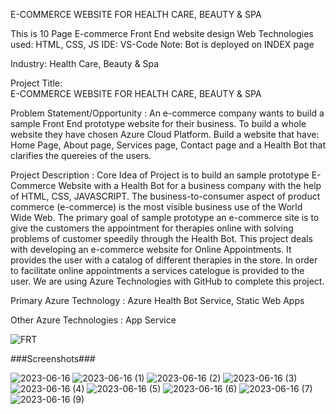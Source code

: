 E-COMMERCE WEBSITE FOR HEALTH CARE, BEAUTY & SPA


This is 10 Page E-commerce Front End website design
Web Technologies used: HTML, CSS, JS
IDE: VS-Code
Note: Bot is deployed on INDEX page

Industry: 
        Health Care, Beauty & Spa

Project Title:  
            E-COMMERCE WEBSITE FOR HEALTH CARE, BEAUTY & SPA

Problem Statement/Opportunity :
                                An e-commerce company wants to build a sample Front End prototype website for their business. To build a whole website they have chosen Azure Cloud Platform. Build a website that have: Home Page, About page, Services page, Contact page and a Health Bot that clarifies the quereies of the users.

Project Description :
                          Core Idea of Project is to build an sample prototype E-Commerce Website with a Health Bot for a business company with the help of HTML, CSS, JAVASCRIPT. The business-to-consumer aspect of product commerce (e-commerce) is the most visible business use of the World Wide Web. The primary goal of sample prototype an e-commerce site is to give the customers the appointment for therapies online with solving problems of customer speedily through the Health Bot. This project deals with developing an e-commerce website for Online Appointments. It provides the user with a catalog of different therapies in the store. In order to facilitate online appointments a services catelogue is provided to the user. We are using Azure Technologies with GitHub to complete this project.

Primary Azure Technology :
                          Azure Health Bot Service, Static Web Apps

Other Azure Technologies : App Service





![FRT](https://github.com/Srikar4123/Project4123/assets/133674582/4b599044-e1a2-4278-93a7-c211482f40ec)

###Screenshots###



![2023-06-16](https://github.com/Srikar4123/Project4123/assets/133674582/27ac9374-37aa-458a-a0e5-7f533e8cb0cf)
![2023-06-16 (1)](https://github.com/Srikar4123/Project4123/assets/133674582/23c502ed-a3ab-4e15-8447-5d00304585ad)
![2023-06-16 (2)](https://github.com/Srikar4123/Project4123/assets/133674582/d63a718e-2dfa-4438-98f4-48294c8c1978)
![2023-06-16 (3)](https://github.com/Srikar4123/Project4123/assets/133674582/2e369c89-6f6a-4fe8-9b45-4ba307580602)
![2023-06-16 (4)](https://github.com/Srikar4123/Project4123/assets/133674582/927bc89f-a96d-45fb-8dfc-c83bfeb3a968)
![2023-06-16 (5)](https://github.com/Srikar4123/Project4123/assets/133674582/69abfab3-0cbd-4b99-9530-233575cad3d4)
![2023-06-16 (6)](https://github.com/Srikar4123/Project4123/assets/133674582/aa57e333-e8c0-42b9-bbf4-052850096f5b)
![2023-06-16 (7)](https://github.com/Srikar4123/Project4123/assets/133674582/ae3b89d5-e10b-4a40-8bdd-c7e1bf11dfd9)
![2023-06-16 (9)](https://github.com/Srikar4123/Project4123/assets/133674582/2569b244-e76f-4da5-9ed5-c0323f78996d)
